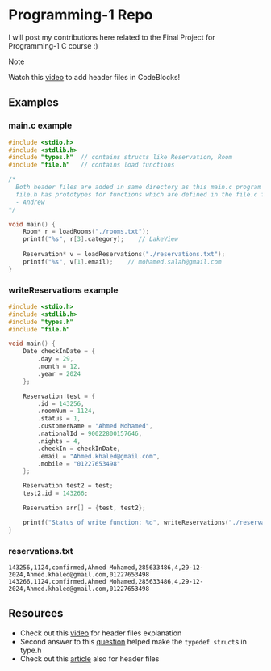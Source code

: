 # Programming-1 Repo
I will post my contributions here related to the Final Project for Programming-1 C course
:)

> [!NOTE]
> Watch this [video](https://www.youtube.com/watch?v=idXIb84gsqU) to add header files in CodeBlocks!

## Examples
### main.c example
``` c
#include <stdio.h>
#include <stdlib.h>
#include "types.h"  // contains structs like Reservation, Room
#include "file.h"   // contains load functions

/*
  Both header files are added in same directory as this main.c program
  file.h has prototypes for functions which are defined in the file.c file
  - Andrew
*/

void main() {
    Room* r = loadRooms("./rooms.txt");
    printf("%s", r[3].category);    // LakeView
    
    Reservation* v = loadReservations("./reservations.txt");
    printf("%s", v[1].email);    // mohamed.salah@gmail.com
}
```
### writeReservations example
``` c
#include <stdio.h>
#include <stdlib.h>
#include "types.h"
#include "file.h"

void main() {
    Date checkInDate = {
        .day = 29,
        .month = 12,
        .year = 2024
    };

    Reservation test = {
        .id = 143256,
        .roomNum = 1124,
        .status = 1,
        .customerName = "Ahmed Mohamed",
        .nationalId = 90022800157646,
        .nights = 4,
        .checkIn = checkInDate,
        .email = "Ahmed.khaled@gmail.com",
        .mobile = "01227653498"
    };

    Reservation test2 = test;
    test2.id = 143266;

    Reservation arr[] = {test, test2};

    printf("Status of write function: %d", writeReservations("./reservations.txt", arr, 2));  // Status of write function: 1
}
```
### reservations.txt 
```
143256,1124,comfirmed,Ahmed Mohamed,285633486,4,29-12-2024,Ahmed.khaled@gmail.com,01227653498
143266,1124,comfirmed,Ahmed Mohamed,285633486,4,29-12-2024,Ahmed.khaled@gmail.com,01227653498
```
## Resources
- Check out this [video](https://www.youtube.com/watch?v=idXIb84gsqU) for header files explanation
- Second answer to this [question](https://stackoverflow.com/questions/20120833/how-do-i-refer-to-a-typedef-in-a-header-file) helped make the `typedef struct`s in type.h
- Check out this [article](https://www.geeksforgeeks.org/header-files-in-c-cpp-and-its-uses/) also for header files 
